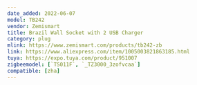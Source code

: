 ```yaml
---
date_added: 2022-06-07
model: TB242
vendor: Zemismart
title: Brazil Wall Socket with 2 USB Charger
category: plug
mlink: https://www.zemismart.com/products/tb242-zb
link: https://www.aliexpress.com/item/1005003821863185.html
tuya: https://expo.tuya.com/product/951007
zigbeemodel: [`TS011F`, `_TZ3000_3zofvcaa`]
compatible: [zha]
---
```

